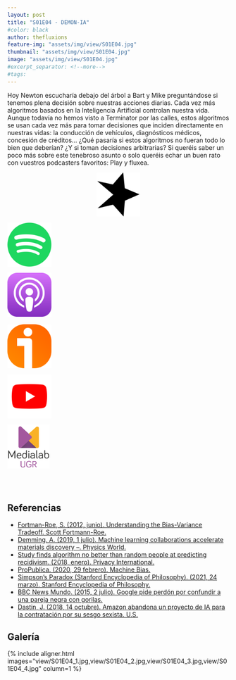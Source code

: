 ```yaml
---
layout: post
title: "S01E04 - DEMON-IA"
#color: black
author: thefluxions
feature-img: "assets/img/view/S01E04.jpg"
thumbnail: "assets/img/view/S01E04.jpg"
image: "assets/img/view/S01E04.jpg"
#excerpt_separator: <!--more-->
#tags: 
---
```



Hoy Newton escucharía debajo del árbol a Bart y Mike preguntándose si tenemos plena decisión sobre nuestras acciones diarias. Cada vez más algoritmos basados en la Inteligencia Artificial controlan nuestra vida. Aunque todavía no hemos visto a Terminator por las calles, estos algoritmos se usan cada vez más para tomar decisiones que inciden directamente en nuestras vidas: la conducción de vehículos, diagnósticos médicos, concesión de créditos… ¿Qué pasaría si estos algoritmos no fueran todo lo bien que deberían? ¿Y si toman decisiones arbitrarias? Si queréis saber un poco más sobre este tenebroso asunto o solo queréis echar un buen rato con vuestros podcasters favoritos: Play y fluxea.
<br>
<p align="center">
<a href="https://www.spreaker.com/user/radiolabugr/the-fluxions-1x04" target="_blank"><img src="https://raw.githubusercontent.com/thefluxions/thefluxions.github.io/master/assets/img/archive/spreaker-logo.png" height="100" align="center"></a>

<a href="https://open.spotify.com/episode/3xsbbRgi6ZdbTxN6CcOsjS?si=yppvQKMNRsCzL_hJRIWzVQ" target="_blank"><img src="https://raw.githubusercontent.com/thefluxions/thefluxions.github.io/master/assets/img/archive/spotify-logo.png" height="100" align="center"></a>

<a href="https://podcasts.apple.com/es/podcast/1x04-demon-ia/id1492409246?i=1000460270481" target="_blank"><img src="https://raw.githubusercontent.com/thefluxions/thefluxions.github.io/master/assets/img/archive/apple-logo.png" height="100" align="center"></a>
<br><br>
<a href="https://www.ivoox.com/1x04-demon-ia-audios-mp3_rf_47189369_1.html" target="_blank"><img src="https://raw.githubusercontent.com/thefluxions/thefluxions.github.io/master/assets/img/archive/ivoox-logo.png" height="100" align="center"></a>

<a href="" target="_blank"><img src="https://raw.githubusercontent.com/thefluxions/thefluxions.github.io/master/assets/img/archive/youtube-logo.png" height="100" align="center"></a>

<a href="https://medialab.ugr.es/evento/the-fluxions-1x04-demon-ia" target="_blank"><img src="https://raw.githubusercontent.com/thefluxions/thefluxions.github.io/master/assets/img/archive/medialab-logo.png" height="100" align="center"></a>
</p>
<br><br>

## Referencias

* [Fortman-Roe, S. (2012, junio). Understanding the Bias-Variance Tradeoff. Scott Fortmann-Roe.](http://scott.fortmann-roe.com/docs/BiasVariance.html)
* [Demming, A. (2019, 1 julio). Machine learning collaborations accelerate materials discovery –. Physics World.](https://physicsworld.com/a/machine-learning-collaborations-accelerate-materials-discovery/)
* [Study finds algorithm no better than random people at predicting recidivism. (2018, enero). Privacy International.](https://privacyinternational.org/examples-abuse/1962/study-finds-algorithm-no-better-random-people-predicting-recidivism)
* [ProPublica. (2020, 29 febrero). Machine Bias.](https://www.propublica.org/article/machine-bias-risk-assessments-in-criminal-sentencing)
* [Simpson’s Paradox (Stanford Encyclopedia of Philosophy). (2021, 24 marzo). Stanford Encyclopedia of Philosophy.](https://plato.stanford.edu/entries/paradox-simpson/)
* [BBC News Mundo. (2015, 2 julio). Google pide perdón por confundir a una pareja negra con gorilas.](https://www.bbc.com/mundo/noticias/2015/07/150702_tecnologia_google_perdon_confundir_afroamericanos_gorilas_lv)
* [Dastin, J. (2018, 14 octubre). Amazon abandona un proyecto de IA para la contratación por su sesgo sexista. U.S.](https://www.reuters.com/article/amazon-com-contratacion-ia-idESKCN1MO0M4)

## Galería

{% include aligner.html images="view/S01E04_1.jpg,view/S01E04_2.jpg,view/S01E04_3.jpg,view/S01E04_4.jpg" column=1 %}